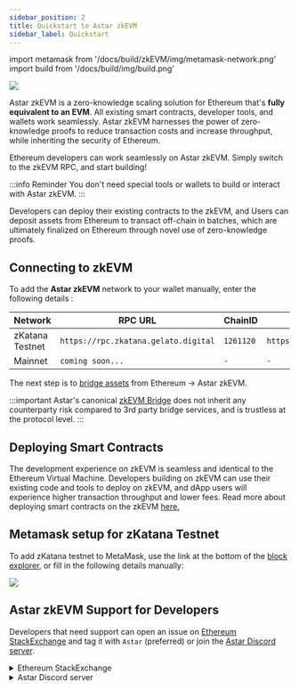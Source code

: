 ```yaml
---
sidebar_position: 2
title: Quickstart to Astar zkEVM
sidebar_label: Quickstart
---
```

import metamask from '/docs/build/zkEVM/img/metamask-network.png'
import build from '/docs/build/img/build.png'

<div style={{textAlign: 'center'}}>
    <img src={build} style={{width: 1200}} />
</div>

Astar zkEVM is a zero-knowledge scaling solution for Ethereum that's **fully equivalent to an EVM**. All existing smart contracts, developer tools, and wallets work seamlessly. Astar zkEVM harnesses the power of zero-knowledge proofs to reduce transaction costs and increase throughput, while inheriting the security of Ethereum.

Ethereum developers can work seamlessly on Astar zkEVM. Simply switch to the zkEVM RPC, and start building!

:::info Reminder
You don't need special tools or wallets to build or interact with Astar zkEVM.
:::

Developers can deploy their existing contracts to the zkEVM, and Users can deposit assets from Ethereum to transact off-chain in batches, which are ultimately finalized on Ethereum through novel use of zero-knowledge proofs.

## Connecting to zkEVM

To add the **Astar zkEVM** network to your wallet manually, enter the following details :

| Network | RPC URL | ChainID | Block Explorer URL | Currency |
| ------- | ------------------------------- | ---------------- | ---------------- | ----- |
| zKatana Testnet | `https://rpc.zkatana.gelato.digital` | `1261120` | `https://zkatana.blockscout.com/` | **ETH** |
| Mainnet | `coming soon...` | `-` | `-` | **ETH** |

The next step is to [bridge assets](/docs/build/zkEVM/bridge-to-zkevm.md) from Ethereum &rarr; Astar zkEVM. 

:::important
Astar's canonical [zkEVM Bridge](https://portal.astar.network) does not inherit any counterparty risk compared to 3rd party bridge services, and is trustless at the protocol level.
:::

## Deploying Smart Contracts

The development experience on zkEVM is seamless and identical to the Ethereum Virtual Machine. Developers building on zkEVM can use their existing code and tools to deploy on zkEVM, and dApp users will experience higher transaction throughput and lower fees. Read more about deploying smart contracts on the zkEVM [here.](/docs/build/zkEVM/smart-contracts/)

## Metamask setup for zKatana Testnet
To add zKatana testnet to MetaMask, use the link at the bottom of the [block explorer](https://zkatana.blockscout.com/), or fill in the following details manually:

<div style={{textAlign: 'center'}}>
  <img src={metamask} style={{width: 400}} />
</div>

## Astar zkEVM Support for Developers

Developers that need support can open an issue on [Ethereum StackExchange](https://discord.gg/astarnetwork) and tag it with `Astar` (preferred) or join the [Astar Discord server](https://discord.gg/astarnetwork). 

<details>
<summary>Ethereum StackExchange</summary>

1. Join the **Ethereum StackExchange** [here](https://ethereum.stackexchange.com/).

2. Create a new issue.
3. Make a detailed explanation of your issue.
4. At the end add a tag `Astar` to trigger Astar team.

</details>
<details>
<summary>Astar Discord server</summary>

1. Join the **Astar Discord** server [here](https://discord.gg/astarnetwork).

2. Accept the invite.
3. Take the **Developer** role under **#roles**.
4. Navigate to the **Builder/#zkevm-support** channel.

</details>